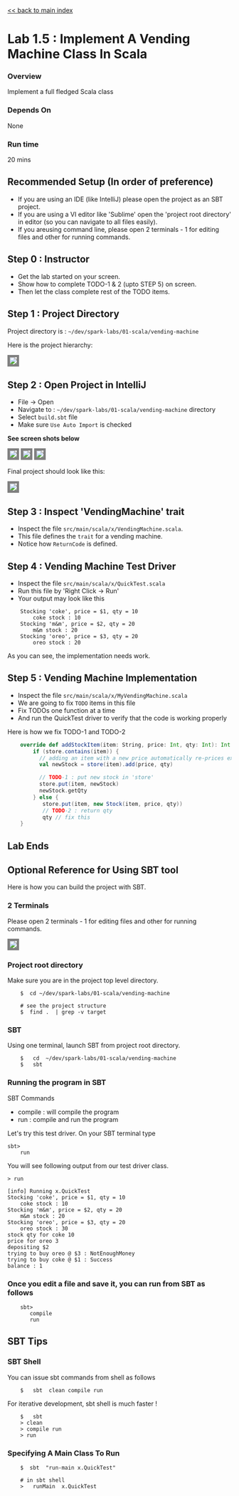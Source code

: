 <link rel='stylesheet' href='../../assets/css/main.css'/>

[<< back to main index](../../README.md) 

Lab 1.5 : Implement A Vending Machine Class In Scala
===================================

### Overview
Implement a full fledged Scala class

### Depends On 
None

### Run time
20 mins

## Recommended Setup (In order of preference)
* If you are using an IDE (like IntelliJ)  please open the project as an SBT project.
* If you are using a VI editor like 'Sublime'  open the 'project root directory'  in editor (so you can navigate to all files easily).
* If you areusing command line, please open 2 terminals - 1 for editing files and other for running commands.

## Step 0 : Instructor
* Get the lab started on your screen. 
* Show how to complete TODO-1 & 2 (upto STEP 5) on screen.
* Then let the class complete rest of the TODO items.

## Step 1 : Project Directory
Project directory is : `~/dev/spark-labs/01-scala/vending-machine`

Here is the project hierarchy:

<img src="../../assets/images/1.5b.png" style="border: 5px solid grey ; max-width:100%;" />

## Step 2 : Open Project in IntelliJ
* File -> Open
* Navigate to : `~/dev/spark-labs/01-scala/vending-machine` directory
* Select `build.sbt` file
* Make sure `Use Auto Import` is checked

**See screen shots below**

<img src="../../assets/images/1.5c.png" style="border: 5px solid grey ; max-width:100%;" />
<img src="../../assets/images/1.5d.png" style="border: 5px solid grey ; max-width:100%;" />
<img src="../../assets/images/1.5e.png" style="border: 5px solid grey ; max-width:100%;" />

Final project should look like this:

<img src="../../assets/images/1.5f.png" style="border: 5px solid grey ; max-width:100%;" />


## Step 3 : Inspect 'VendingMachine' trait
* Inspect  the file `src/main/scala/x/VendingMachine.scala`.  
* This file defines the `trait` for a vending machine.   
* Notice how `ReturnCode` is defined.

## Step 4 : Vending Machine Test Driver
* Inspect  the file `src/main/scala/x/QuickTest.scala`  
* Run this file by 'Right Click -> Run'
* Your output may look like this

```console
    Stocking 'coke', price = $1, qty = 10
        coke stock : 10
    Stocking 'm&m', price = $2, qty = 20
        m&m stock : 20
    Stocking 'oreo', price = $3, qty = 20
        oreo stock : 20
```

As you can see, the implementation needs work.

## Step 5 : Vending Machine Implementation
* Inspect  the file `src/main/scala/x/MyVendingMachine.scala`
* We are going to fix `TODO` items in this file
* Fix TODOs one function at a time
* And run the QuickTest driver to verify that the code is working properly

Here is how we fix TODO-1 and TODO-2

```scala
    override def addStockItem(item: String, price: Int, qty: Int): Int = {
        if (store.contains(item)) {
          // adding an item with a new price automatically re-prices existing stock
          val newStock = store(item).add(price, qty)

          // TODO-1 : put new stock in 'store'
          store.put(item, newStock)
          newStock.getQty
        } else {
           store.put(item, new Stock(item, price, qty))
           // TODO-2 : return qty
           qty // fix this
    }
```

## Lab Ends

## Optional Reference for Using SBT tool
Here is how you can build the project with SBT.

### 2 Terminals
Please open 2 terminals - 1 for editing files and other for running commands.

<img src="../../assets/images/1.5a.png" style="border: 5px solid grey ; max-width:100%;" />

### Project root directory
Make sure you are in the project top level directory.

```
    $  cd ~/dev/spark-labs/01-scala/vending-machine

    # see the project structure
    $  find .  | grep -v target
```


### SBT
Using one terminal, launch SBT from project root directory.
```
    $   cd  ~/dev/spark-labs/01-scala/vending-machine
    $   sbt
```

### Running the program in SBT
SBT Commands
* compile : will compile the program
* run : compile and run the program

Let's try this test driver. On your SBT terminal type
```
sbt>
    run
```

You will see following output from our test driver class.
```console
> run

[info] Running x.QuickTest
Stocking 'coke', price = $1, qty = 10
    coke stock : 10
Stocking 'm&m', price = $2, qty = 20
    m&m stock : 20
Stocking 'oreo', price = $3, qty = 20
    oreo stock : 30
stock qty for coke 10
price for oreo 3
depositing $2
trying to buy oreo @ $3 : NotEnoughMoney
trying to buy coke @ $1 : Success
balance : 1

```

### Once you edit a file and save it, you can run from SBT as follows
```
    sbt> 
       compile
       run
```


## SBT Tips

### SBT Shell
You can issue sbt commands from shell as follows
```
    $   sbt  clean compile run
```

For iterative development, sbt shell is much faster !

```
    $   sbt
    > clean
    > compile run
    > run
```

### Specifying A Main Class To Run
```
    $  sbt  "run-main x.QuickTest"
```

```
    # in sbt shell
    >   runMain  x.QuickTest
```